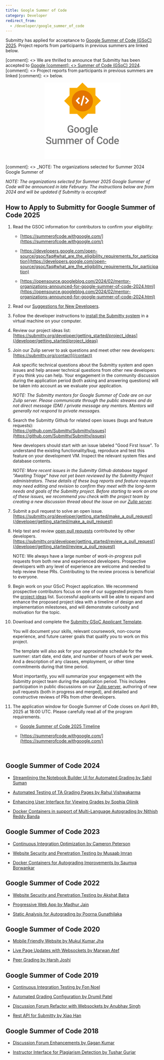 ```yaml
---
title: Google Summer of Code
category: Developer
redirect_from:
  - /developer/google_summer_of_code
---
```


Submitty has applied for acceptance to 
[Google
Summer of Code (GSoC) 2025](https://summerofcode.withgoogle.com/).
Project reports from participants in previous summers are linked
below.


[comment]: <> We are thrilled to announce that Submitty has been accepted to [Google
[comment]: <> Summer of Code (GSoC) 2024](https://summerofcode.withgoogle.com/).
[comment]: <> Project reports from participants in previous summers are linked
[comment]: <> below.



<center>
<a href="https://summerofcode.withgoogle.com"><img src="/images/GSoC-Vertical.png" width="250px"></a>
</center>

[comment]: <> _NOTE: The organizations selected for Summer 2024 Google Summer of

_NOTE: The organizations selected for Summer 2025 Google Summer of
Code will be announced in late February.  The instructions below
are from 2024 and will be updated if Submitty is accepted!_


## How to Apply to Submitty for Google Summer of Code 2025

1. Read the GSOC information for contributors to confirm your eligibility:  

   * [https://summerofcode.withgoogle.com/](https://summerofcode.withgoogle.com/)  

   * [https://developers.google.com/open-source/gsoc/faq#what_are_the_eligibility_requirements_for_participation](https://developers.google.com/open-source/gsoc/faq#what_are_the_eligibility_requirements_for_participation)

   * [https://opensource.googleblog.com/2024/02/mentor-organizations-announced-for-google-summer-of-code-2024.html](https://opensource.googleblog.com/2024/02/mentor-organizations-announced-for-google-summer-of-code-2024.html)

2. Read our [Suggestions for New Developers](/developer).

3. Follow the developer instructions to
   [install the Submitty system](/developer/getting_started/vm_install_using_vagrant)
   in a virtual machine on your computer.

4. Review our project ideas list:   
   [https://submitty.org/developer/getting_started/project_ideas](/developer/getting_started/project_ideas)

5. Join our Zulip server to ask questions and meet other new developers:   
   [https://submitty.org/contact](/contact)
   
   Ask specific technical questions about the Submitty system and open
   issues and help answer technical questions from other new developers if
   you think you can help.  Your engagement in the community discussion
   during the application period (both asking and answering questions) will 
   be taken into account as we evaluate your application.

   _NOTE: The Submitty mentors for Google Summer of Code are on our
   Zulip server.  Please communicate through the public streams and
   do not direct message (DM) / private message any mentors. 
   Mentors will generally not respond to private messages._

6. Search the Submitty Github for related open issues (bugs and feature requests):   
   [https://github.com/Submitty/Submitty/issues](https://github.com/Submitty/Submitty/issues)

   New developers should start with an issue labeled "Good First
   Issue". To understand the existing functionality/bug, reproduce and
   test this feature on your development VM. Inspect the relevant
   system files and database contents.

   _NOTE:  More recent issues in the Submitty Github database tagged "Awaiting Triage"
   have not yet been reviewed by the Submitty Project administrators.
   These details of these bug reports and feature requests may need editing and revision
   to confirm they meet with the long-term needs and goals of the Submitty project.
   Before starting to work on one of these issues, we recommend you check with the
   project team by creating a new discussion thread about the issue on our [Zulip server](/contact)._

7. Submit a pull request to solve an open issue.  
   [https://submitty.org/developer/getting_started/make_a_pull_request](/developer/getting_started/make_a_pull_request)
   
8. Help test and review [open pull requests](https://github.com/Submitty/Submitty/pulls) contributed by other developers.
   [https://submitty.org/developer/getting_started/review_a_pull_request](/developer/getting_started/review_a_pull_request)

   NOTE: We always have a large number of _work-in-progress_ pull
   requests from both new and experienced developers.  Prospective
   developers with any level of experience are welcome and needed to
   help review these PRs.  Contributing to the review process is
   beneficial to everyone.

9. Begin work on your GSoC Project application. We recommend
    prospective contributors focus on one of our suggested projects
    from the [project ideas](/developer/getting_started/project_ideas)
    list. Successful applicants will be able to expand and enhance the
    proposed project idea with a timeline of design and implementation
    milestones, and will demonstrate curiosity and motivation for the
    topic.

10. Download and complete the
    [Submitty GSoC Applicant Template](/developer/google_summer_of_code/applicant_template).
   
    You will document your skills, relevant coursework, non-course experience, and future
    career goals that qualify you to work on this project.

    The template will also ask for your approximate schedule for the
    summer: start date, end date, and number of hours of work per week.
    And a description of any classes, employment, or other time
    commitments during that time period.  

    Most importantly, you will summarize your engagement with the
    Submitty project team during the application period.  This includes
    participation in public discussions on our [Zulip server](/contact),
    authoring of new pull requests (both in progress and merged), and
    detailed and constructive reviews of PRs from other developers.


11. The application window for Google Summer of Code closes on April 8th, 2025 at 18:00 UTC.
   Please carefully read all of the program requirements.  
   
     * [Google Summer of Code 2025 Timeline](https://developers.google.com/open-source/gsoc/timeline)  

     * [https://summerofcode.withgoogle.com/](https://summerofcode.withgoogle.com/)  

&nbsp;  


## Google Summer of Code 2024

* [Streamlining the Notebook Builder UI for Automated Grading by Sahil Suman](/developer/google_summer_of_code/2024_Sahil_Suman)

* [Automated Testing of TA Grading Pages by Rahul Vishwakarma](/developer/google_summer_of_code/2024_Rahul_Vishwakarma)

* [Enhancing User Interface for Viewing Grades by Sophia Oliinik](/developer/google_summer_of_code/2024_Sophia_Oliinik)

* [Docker Containers in support of Multi-Language Autograding by Nithish Reddy Banda](/developer/google_summer_of_code/2024_Nithish_Reddy_Banda)



## Google Summer of Code 2023

* [Continuous Integration Optimization by Cameron Peterson](/developer/google_summer_of_code/2023_Cameron_Peterson)

* [Website Security and Penetration Testing by Musaab Imran](/developer/google_summer_of_code/2023_Musaab_Imran)

* [Docker Containers for Autograding Improvements by Saumya Borwankar](/developer/google_summer_of_code/2023_Saumya_Borwankar)



## Google Summer of Code 2022

* [Website Security and Penetration Testing by Akshat Batra](/developer/google_summer_of_code/2022_Akshat_Batra)

* [Progressive Web App by Madhur Jain](/developer/google_summer_of_code/2022_Madhur_Jain)

* [Static Analysis for Autograding by Poorna Gunathilaka](/developer/google_summer_of_code/2022_Poorna_Gunathilaka)



## Google Summer of Code 2020

* [Mobile Friendly Website by Mukul Kumar Jha](/developer/google_summer_of_code/2020_Mukul_Kumar_Jha)

* [Live Page Updates with Websockets by Marwan Atef](/developer/google_summer_of_code/2020_Marwan_Atef)

* [Peer Grading by Harsh Joshi](/developer/google_summer_of_code/2020_Harsh_Joshi)





## Google Summer of Code 2019


* [Continuous Integration Testing by Fon Noel](/developer/google_summer_of_code/2019_FonNoel)

* [Automated Grading Configuration by Drumil Patel](/developer/google_summer_of_code/2019_DrumilPatel)

* [Discussion Forum Refactor with Websockets by Anubhav Singh](/developer/google_summer_of_code/2019_AnubhavSingh)

* [Rest API for Submitty by Xiao Han](/developer/google_summer_of_code/2019_XiaoHan)



## Google Summer of Code 2018


* [Discussion Forum Enhancements by Gagan Kumar](/developer/google_summer_of_code/2018_GaganKumar)

* [Instructor Interface for Plagiarism Detection by Tushar Gurjar](/developer/google_summer_of_code/2018_TusharGurjar)

